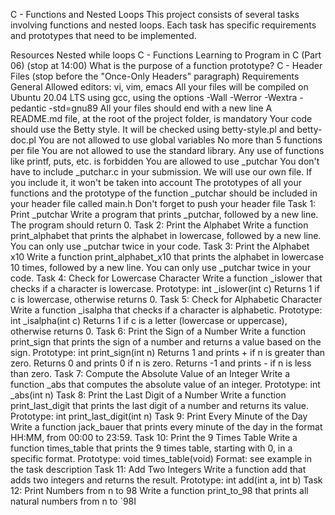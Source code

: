 C - Functions and Nested Loops
This project consists of several tasks involving functions and nested loops. Each task has specific requirements and prototypes that need to be implemented.

Resources
Nested while loops
C - Functions
Learning to Program in C (Part 06) (stop at 14:00)
What is the purpose of a function prototype?
C - Header Files (stop before the "Once-Only Headers" paragraph)
Requirements
General
Allowed editors: vi, vim, emacs
All your files will be compiled on Ubuntu 20.04 LTS using gcc, using the options -Wall -Werror -Wextra -pedantic -std=gnu89
All your files should end with a new line
A README.md file, at the root of the project folder, is mandatory
Your code should use the Betty style. It will be checked using betty-style.pl and betty-doc.pl
You are not allowed to use global variables
No more than 5 functions per file
You are not allowed to use the standard library. Any use of functions like printf, puts, etc. is forbidden
You are allowed to use _putchar
You don't have to include _putchar.c in your submission. We will use our own file. If you include it, it won't be taken into account
The prototypes of all your functions and the prototype of the function _putchar should be included in your header file called main.h
Don't forget to push your header file
Task 1: Print _putchar
Write a program that prints _putchar, followed by a new line.
The program should return 0.
Task 2: Print the Alphabet
Write a function print_alphabet that prints the alphabet in lowercase, followed by a new line.
You can only use _putchar twice in your code.
Task 3: Print the Alphabet x10
Write a function print_alphabet_x10 that prints the alphabet in lowercase 10 times, followed by a new line.
You can only use _putchar twice in your code.
Task 4: Check for Lowercase Character
Write a function _islower that checks if a character is lowercase.
Prototype: int _islower(int c)
Returns 1 if c is lowercase, otherwise returns 0.
Task 5: Check for Alphabetic Character
Write a function _isalpha that checks if a character is alphabetic.
Prototype: int _isalpha(int c)
Returns 1 if c is a letter (lowercase or uppercase), otherwise returns 0.
Task 6: Print the Sign of a Number
Write a function print_sign that prints the sign of a number and returns a value based on the sign.
Prototype: int print_sign(int n)
Returns 1 and prints + if n is greater than zero.
Returns 0 and prints 0 if n is zero.
Returns -1 and prints - if n is less than zero.
Task 7: Compute the Absolute Value of an Integer
Write a function _abs that computes the absolute value of an integer.
Prototype: int _abs(int n)
Task 8: Print the Last Digit of a Number
Write a function print_last_digit that prints the last digit of a number and returns its value.
Prototype: int print_last_digit(int n)
Task 9: Print Every Minute of the Day
Write a function jack_bauer that prints every minute of the day in the format HH:MM, from 00:00 to 23:59.
Task 10: Print the 9 Times Table
Write a function times_table that prints the 9 times table, starting with 0, in a specific format.
Prototype: void times_table(void)
Format: see example in the task description
Task 11: Add Two Integers
Write a function add that adds two integers and returns the result.
Prototype: int add(int a, int b)
Task 12: Print Numbers from n to 98
Write a function print_to_98 that prints all natural numbers from n to `98I
